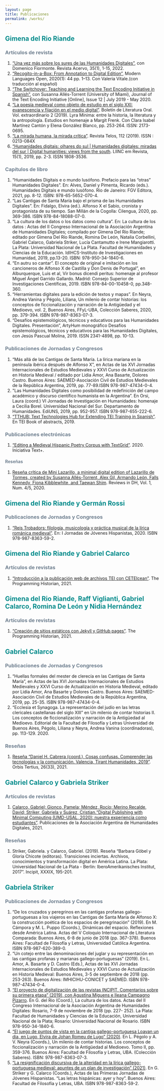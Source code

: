 ```yaml
---
layout: page
title: Publicaciones
permalink: /works/
---
```


## <span style="color: DarkCyan;">Gimena del Rio Riande</span>
### <span style="color: SlateGray;">Artículos de revista</span>

<ol>
<li class="prosa"><a href="https://revista.an.gov.br/index.php/revistaacervo/article/view/1850" target="_blank"> “Una vez más sobre los sures de las Humanidades Digitales”</a>, con Domenico Fiormonte. Revista Acervo, 35(1), 1-15, 2022.</li>
<li class="prosa"><a href="https://doi.org/10.3828/mlo.v0i0.299"  target="_blank">“Recogito-in-a-Box: From Annotation to Digital Edition”</a>, Modern Languages Open, 2020(1): 44 pp. 1–13. Con Valeria Vitale.(con traducción al español)</li>
<li class="prosa"><a href="https://doi.org/10.4000/jtei.2994" target="_blank">“The Switchover: Teaching and Learning the Text Encoding Initiative in Spanish”</a>, con Susanna Allés-Torrent (University of Miami), Journal of the Text Encoding Initiative [Online], Issue 12 | July 2019 - May 2020.</li>
<li class="prosa"><a href="https://revistaselectronicas.ujaen.es/index.php/blo/article/view/4940" target="_blank">“La poesía medieval como objeto de estudio en el siglo XXI: evanescencia y fijación en el medio digital”</a>. Boletín de Literatura Oral. Vol. extraordinario 2 (2019). Lyra Mínima: entre la historia, la literatura y la antropología. Estudios en homenaje a Margit Frenk. Con Clara Isabel Martínez Cantón y Elena González Blanco, pp. 253-264. ISSN: 2173-0695.</li>
<li class="prosa"><a href="http://revista.ibict.br/liinc/article/view/4745/4133" target="_blank">“La mirada humana, la mirada crítica”</a>. Revista Telos, 112 (2019). ISSN : 0213-084X</li>
<li class="prosa"><a href="https://revista.ibict.br/liinc/article/view/4745" target="_blank">“Humanidades digitais: olhares do sul | Humanidades digitales: miradas del sur | Digital humanities: views from the south</a>. LIINC em Revista, 15(1), 2019, pp. 2-3. ISSN 1808-3536.</li>
</ol>

### <span style="color: SlateGray;">Capítulos de libro</span>
<ol>
<li class="prosa">“Humanidades Digitais e o mundo lusófono. Prefacio para las “otras” Humanidades Digitales”. En: Alves, Daniel y Pimenta, Ricardo (eds.). Humanidades Digitais e mundo lusófono. Rio de Janeiro: FGV Editora, 2021, pp. 8-12. ISBN: 978-65-5652-070-4.</li>
<li class="prosa">“Las Cantigas de Santa María bajo el prisma de las Humanidades Digitales”. En: Fidalgo, Elvira (ed.). Alfonso X el Sabio, cronista y protagonista de su tiempo. San Millán de la Cogolla: Cilengua, 2020, pp. 369-386. ISBN 978-84-18088-07-0.</li>
<li class="prosa">“La cultura de los datos o los datos como cultura”. En: La cultura de los datos : Actas del II Congreso Internacional de la Asociación Argentina de Humanidades Digitales; compilado por Gimena Del Río Riande; editado por Gimena Del Río Riande, Romina De León, Natalia Corbellini, Gabriel Calarco, Gabriela Striker, Lucía Cantamutto e Irene Mangiarotti. La Plata: Universidad Nacional de La Plata. Facultad de Humanidades y Ciencias de la Educación. IdIHCS-Instituto de Investigaciones en Humanidad, 2019, pp.13-20. ISBN: 978-950-34-1840-6.</li>
<li class="prosa">“En autru so cantar”. El concepto de original e imitación en los cancioneros de Alfonso X de Castilla y Don Denis de Portugal”, en Alburquerque, Luis et al, Vir bonus dicendi peritus: homenaje al profesor Miguel Ángel Garrido Gallardo. Madrid: Consejo Superior de Investigaciones Científicas, 2019. ISBN 978-84-00-10458-0, pp.348-360.</li>
<li class="prosa">“Herramientas digitales para la edición de textos y mapas”. En Neyra, Andrea Vanina y Pégolo, Liliana, Un milenio de contar historias: los conceptos de ficcionalización y narración de la Antigüedad y el Medioevo, vol. 2, Buenos Aires, FFyL-UBA, Colección Saberes, 2020, pp. 379-394. ISBN 978-987-8363-07-3.</li>
<li class="prosa">“Desafíos epistemológicos, técnicos y educativos para las Humanidades Digitales. Presentación”, ArtyHum monográfico Desafíos epistemológicos, técnicos y educativos para las Humanidades Digitales, con Jesús Pascual Molina, 2019. ISSN 2341-4898, pp. 10-13.</li>
</ol>

### <span style="color: SlateGray;">Publicaciones de Jornadas y Congresos</span>
<ol>
<li class="prosa">“Más allá de las Cantigas de Santa María. La lírica mariana en la península ibérica después de Alfonso X”, en Actas de las XVI Jornadas Internacionales de Estudios Medievales y XXVI Curso de Actualización en Historia Medieval / editado por Lidia Amor, Ana Basarte, Dolores Castro. Buenos Aires: SAEMED-Asociación Civil de Estudios Medievales de la República Argentina, 2019, pp. 77-89.ISBN 978-987-47434-0-4. </li>
<li class="prosa">"Las Humanidades Digitales como posibilidad de redefinición del campo académico y discurso científico humanista en la Argentina”. En Orsi, Laura (coord.) VI Jornadas de Investigación en Humanidades: homenaje a Cecilia Borel. Universidad Nacional del Sur. Departamento de Humanidades. EdiUNS, 2019, pp. 952-957. ISBN 978-987-655-222-6.</li>
<li class="prosa"> <a href="https://gams.uni-graz.at/o:tei2019.bookofabstracts" target="_blank">“TTHUB: Text Technologies Hub for Extending TEI Training in Spanish”</a>. En TEI Book of abstracts, 2019.</li>
</ol>


### <span style="color: SlateGray;">Publicaciones electrónicas</span>
<ol>
<li class="prosa"><a href="https://www.text-plus.org/en/research-data/user-story-407/" target="_blank">“Editing a Medieval Hispanic Poetry Corpus with TextGrid”</a>. 2020. Iniciativa Text+.</li>
</ol>
 
#### <span style="color: SlateGray;">Reseñas</span>
<ol>
<li class="prosa"><a href="https://doi.org/10.21428/3e88f64f.de565313" target="_blank">Reseña crítica de Mini Lazarillo, a minimal digital edition of Lazarillo de Tormes, created by Susanna Allés-Torrent, Alex Gil, Armando León, Falls Kennedy, Fiona Kibblewhite, and Taewan Shim</a>. Reviews in DH, Vol. 1, Num. 4/5, 2020.</li>
</ol>
 

## <span style="color: DarkCyan;">Gimena del Rio Riande y Germán Rossi</span>
### <span style="color: SlateGray;">Publicaciones de Jornadas y Congresos</span>
<ol>
<li class="prosa"><a href="http://eventosacademicos.filo.uba.ar/index.php/JJH/IJJH" target="_blank">“Reis Trobadors: filología, musicología y práctica musical de la lírica románica medieval”</a>. En: I Jornadas de Jóvenes Hispanistas, 2020. ISBN 978-987-8363-59-2.</li>
</ol>


## <span style="color: DarkCyan;">Gimena del Rio Riande y Gabriel Calarco</span>
### <span style="color: SlateGray;">Artículos de revistas</span>
<ol>
<li align="justify"> <a href="https://doi.org/10.46430/phes0056" target="_blank">“Introducción a la publicación web de archivos TEI con CETEIcean”</a>. The Programming Historian, 2021. </li>
</ol>

## <span style="color: DarkCyan;">Gimena del Rio Riande, Raff Viglianti, Gabriel Calarco, Romina De León y Nidia Hernández</span>
### <span style="color: SlateGray;">Artículos de revistas</span>
<ol>
<li class="prosa"> <a href="https://doi.org/10.46430/phes0050" target="_blank">“Creación de sitios estáticos con Jekyll y GitHub pages”</a>. The Programming Historian, 2021. </li>
</ol>

## <span style="color: DarkCyan;">Gabriel Calarco</span>
### <span style="color: SlateGray;">Publicaciones de Jornadas y Congresos</span>
<ol>
<li class="prosa">“Huellas formales del mester de clerecía en las Cantigas de Santa María”, en Actas de las XVI Jornadas Internacionales de Estudios Medievales y XXVI Curso de Actualización en Historia Medieval, editado por Lidia Amor, Ana Basarte y Dolores Castro. Buenos Aires: SAEMED-Asociación Civil de Estudios Medievales de la República Argentina, 2019, pp. 25-35. ISBN 978-987-47434-0-4.</li>
<li class="prosa">“Ecclesia et Synagoga. La representación del judío en las letras clericales castellanas del siglo XIII” en Un milenio de contar historias II. Los conceptos de ficcionalización y narración de la Antigüedad al Medioevo. Editorial de la Facultad de Filosofía y Letras Universidad de Buenos Aires, Pégolo, Liliana y Neyra, Andrea Vanina (coordinadoras), pp. 113-129. 2020.</li>
</ol>

### <span style="color: SlateGray;">Reseñas</span>
<ol>
<li class="prosa"><a href=" https://doi.org/10.24215/18517811e204" target="_blank">Reseña “Daniel H. Cabrera (coord.), Cosas confusas. Comprender las tecnologí­as y la comunicación. Valencia, Tirant Humanidades, 2019”</a>. Orbis Tertius, 26(33), 2021.</li>
</ol>


## <span style="color: DarkCyan;">Gabriel Calarco y Gabriela Striker</span>
### <span style="color: SlateGray;">Artículos de revistas</span>
<ol>
<li class="prosa"><a href="https://www.aacademica.org/noviembrehd/29" target="_blank">Calarco, Gabriel; Gionco, Pamela; Méndez, Rocío; Merino Recalde, David; Striker, Gabriela y Suárez, Cristian.“Digital Publishing with Minimal Computing (UMD-USAL, 2020): nuestra experiencia como estudiantes”</a>. Publicaciones de la Asociación Argentina de Humanidades Digitales, 2021. </li>
</ol>

### <span style="color: SlateGray;">Reseñas</span>
<ol>
<li class="prosa">Striker, Gabriela. y Calarco, Gabriel. (2019). Reseña “Barbara Göbel y Gloria Chicote (editoras). Transiciones inciertas. Archivos, conocimientos y transformación digital en América Latina. La Plata: Universidad Nacional de La Plata - Berlín: IberoAmerikanisches Institut, 2017”. Incipit, XXXIX, 195-201.</li>
</ol>

## <span style="color: DarkCyan;">Gabriela Striker</span>
### <span style="color: SlateGray;">Publicaciones de Jornadas y Congresos</span>
<ol>
<li class="prosa">“De los cruzados y peregrinos en las cantigas profanas gallego-portuguesas a los viajeros en las Cantigas de Santa María de Alfonso X: la construcción poética de los espacios de peregrinación” (2019). En M. Cámpora y M. L. Puppo (Coords.), Dinámicas del espacio. Reflexiones desde América Latina. Actas del V Coloquio Internacional de Literatura Comparada: Buenos Aires, 6-8 de junio de 2018 (pp. 367-378). Buenos Aires: Facultad de Filosofía y Letras, Universidad Católica Argentina. ISBN 978-987-620-389-0.</li>
<li class="prosa">“Un cotejo entre las denominaciones del juglar y su representación en las cantigas profanas y marianas gallego-portuguesas” (2019). En L. Amor, A. Basarte y D. Castro (Eds.), Actas de las XVI Jornadas Internacionales de Estudios Medievales y XXVI Curso de Actualización en Historia Medieval: Buenos Aires, 3-5 de septiembre de 2018 (pp. 253-263). Buenos Aires: IMHICIHU-CONICET y SAEMED. ISBN 978-987-47434-0-4.</li>
<li class="prosa"><a href="https://www.aacademica.org/aahd2018/35" target="_blank">“El proyecto de digitalización de las revistas INCIPIT. Comentarios sobre su primera etapa” (2019), con Agustina Miguens e Ileana Campagno Pizarro</a>. En G. del Rio (Coord.), La cultura de los datos. Actas del II Congreso Internacional de la Asociación Argentina de Humanidades Digitales: Rosario, 7-9 de noviembre de 2018 (pp. 227- 252). La Plata: Facultad de Humanidades y Ciencias de la Educación, Universidad Nacional de la Plata; Rosario: Universidad Nacional de Rosario. ISBN 978-950-34-1840-6.</li>
<li class="prosa"><a href="http://publicaciones.filo.uba.ar/un-milenio-de-contar-historias-ii" target="_blank">“El juego de puntos de vista en la cantiga gallego-portuguesa Loavan un dia, en Lugo, Elvira de Johan Romeu de Lugo” (2020)</a>. En L. Pégolo y A. V. Neyra (Coords.), Un milenio de contar historias. Los conceptos de ficcionalización y narración  de la Antigüedad al Medioevo. Tomo II, pp. 359-376. Buenos Aires: Facultad de Filosofía y Letras, UBA. (Colección Saberes). ISBN: 978-987-8363-07-3. </li>
<li class="prosa"><a href="http://eventosacademicos.filo.uba.ar/index.php/JJH/IJJH" target="_blank">“La resignificación discursiva de la alteridad en la lírica gallego-portuguesa medieval: apuntes de un plan de investigación” (2021)</a>. En G. Striker y G. Calarco (Coords.), Actas de las Primeras Jornadas de Jóvenes Hispanistas. “Las letras hispánicas: ayer y hoy”. Buenos Aires: Facultad de Filosofía y Letras, UBA.  ISBN 978-987-8363-59-2.</li>
</ol>
